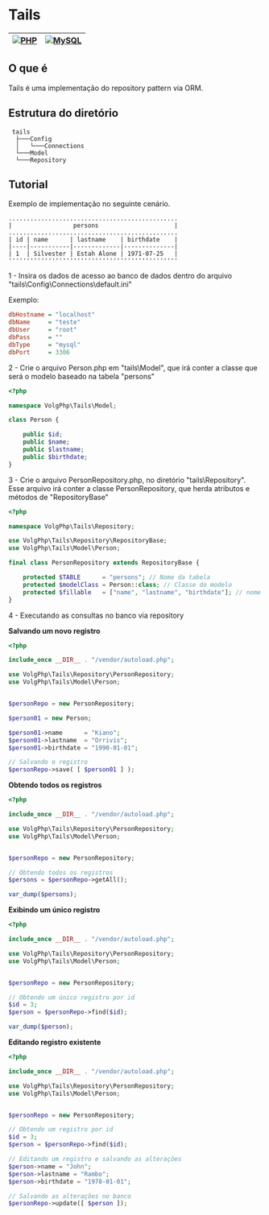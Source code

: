 # Tails


| [![PHP](https://img.shields.io/badge/language-php-blue.svg)](https://choosealicense.com/licenses/mit/)         | [![MySQL](https://img.shields.io/badge/database-mysql-blue.svg)](https://choosealicense.com/licenses/mit/) |
|----------------------------------------------------------------------------------------------------------------|------------------------------------------------------------------------------------------------------------|


## O que é
Tails é uma implementação do repository pattern via ORM.

## Estrutura do diretório
```
 tails
  ├───Config
  │   └───Connections
  └───Model
  └───Repository
```

## Tutorial 

Exemplo de implementação no seguinte cenário.

```
...............................................
|                 persons                     |
...............................................
| id | name      | lastname    | birthdate    |
|----|-----------|-------------|--------------|
| 1  | Silvester | Estah Alone | 1971-07-25   |
'''''''''''''''''''''''''''''''''''''''''''''''
```

1 - Insira os dados de acesso ao banco de dados dentro do arquivo "tails\Config\Connections\default.ini"

Exemplo:
~~~~ini
dbHostname = "localhost"
dbName     = "teste"
dbUser     = "root"
dbPass     = ""
dbType     = "mysql"
dbPort     = 3306
~~~~

2 - Crie o arquivo Person.php em "tails\Model", que irá conter a classe que será o modelo baseado na tabela "persons"

~~~PHP
<?php

namespace VolgPhp\Tails\Model;

class Person {

    public $id;
    public $name;
    public $lastname;
    public $birthdate;
}
~~~

3 - Crie o arquivo PersonRepository.php, no diretório "tails\Repository". Esse arquivo irá conter a classe PersonRepository, que herda atributos e métodos de "RepositoryBase"
~~~PHP
<?php

namespace VolgPhp\Tails\Repository;

use VolgPhp\Tails\Repository\RepositoryBase;
use VolgPhp\Tails\Model\Person;

final class PersonRepository extends RepositoryBase {

    protected $TABLE      = "persons"; // Nome da tabela
    protected $modelClass = Person::class; // Classe do modelo
    protected $fillable   = ["name", "lastname", "birthdate"]; // nome das colunas que podem ser alteradas
}
~~~


4 - Executando as consultas no banco via repository

**Salvando um novo registro**
~~~PHP
<?php

include_once __DIR__ . "/vendor/autoload.php";

use VolgPhp\Tails\Repository\PersonRepository;
use VolgPhp\Tails\Model\Person;


$personRepo = new PersonRepository;

$person01 = new Person;

$person01->name      = "Kiano";
$person01->lastname  = "Orrivis";
$person01->birthdate = "1990-01-01";

// Salvando o registro
$personRepo->save( [ $person01 ] );

~~~



**Obtendo todos os registros**
~~~PHP
<?php

include_once __DIR__ . "/vendor/autoload.php";

use VolgPhp\Tails\Repository\PersonRepository;
use VolgPhp\Tails\Model\Person;


$personRepo = new PersonRepository;

// Obtendo todos os registros
$persons = $personRepo->getAll();

var_dump($persons);
~~~



**Exibindo um único registro**
~~~PHP
<?php

include_once __DIR__ . "/vendor/autoload.php";

use VolgPhp\Tails\Repository\PersonRepository;
use VolgPhp\Tails\Model\Person;


$personRepo = new PersonRepository;

// Obtendo um único registro por id
$id = 3;
$person = $personRepo->find($id);

var_dump($person);
~~~



**Editando registro existente**
~~~PHP
<?php

include_once __DIR__ . "/vendor/autoload.php";

use VolgPhp\Tails\Repository\PersonRepository;
use VolgPhp\Tails\Model\Person;


$personRepo = new PersonRepository;

// Obtendo um registro por id
$id = 3;
$person = $personRepo->find($id);

// Editando um registro e salvando as alterações
$person->name = "John";
$person->lastname = "Rambo";
$person->birthdate = "1978-01-01";

// Salvando as alterações no banco
$personRepo->update([ $person ]);
~~~